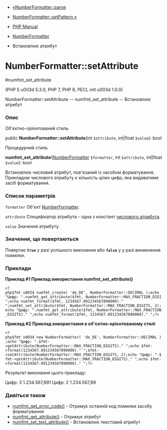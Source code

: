 - [«NumberFormatter::parse](numberformatter.parse.md)
- [NumberFormatter::setPattern »](numberformatter.setpattern.md)

- [PHP Manual](index.md)
- [NumberFormatter](class.numberformatter.md)
- Встановлює атрибут

# NumberFormatter::setAttribute

#numfmt_set_attribute

(PHP 5 u003d 5.3.0, PHP 7, PHP 8, PECL intl u003d 1.0.0)

NumberFormatter::setAttribute -- numfmt_set_attribute -- Встановлює
атрибут

### Опис

Об'єктно-орієнтований стиль

public **NumberFormatter::setAttribute**(int `$attribute`, int\|float
`$value`): bool

Процедурний стиль

**numfmt_set_attribute**([NumberFormatter](class.numberformatter.md)
`$formatter`, int `$attribute`, int\|float `$value`): bool

Встановлює числовий атрибут, пов'язаний із засобом форматування.
Прикладом числового атрибуту є кількість цілих цифр, яка
видаватиме засіб форматування.

### Список параметрів

`formatter`
Об'єкт [NumberFormatter](class.numberformatter.md).

`attribute`
Специфікатор атрибута - одна з констант [числового
атрибута](class.numberformatter.md#intl.numberformatter-constants.unumberformatattribute).

`value`
Значення атрибуту.

### Значення, що повертаються

Повертає **`true`** у разі успішного виконання або **`false`** у
у разі виникнення помилки.

### Приклади

**Приклад #1 Приклад використання **numfmt_set_attribute()****

` <?php$fmt u003d numfmt_create( 'de_DE', NumberFormatter::DECIMAL );echo "Цифр: ".numfmt_get_attribute($fmt, NumberFormatter::MAX_FRACTION_DIGI
";echo numfmt_format($fmt, 1234567.891234567890000)."
";numfmt_set_attribute($fmt, NumberFormatter::MAX_FRACTION_DIGITS, 2);echo "Цифр: ".numfmt_get_attribute($fmt, NumberFormatter::MAX_FRACTION_DIGITS)."
";echo numfmt_format($fmt, 1234567.891234567890000)."
";?> `

**Приклад #2 Приклад використання в об'єктно-орієнтованому стилі**

` <?php$fmt u003d new NumberFormatter( 'de_DE', NumberFormatter::DECIMAL );echo "Цифр: ".$fmt->getAttribute(NumberFormatter::MAX_FRACTION_DIGITS)."
";echo $fmt->format(1234567.891234567890000)."
";$fmt->setAttribute(NumberFormatter::MAX_FRACTION_DIGITS, 2);echo "Цифр: ".$fmt->getAttribute(NumberFormatter::MAX_FRACTION_DIGITS)."
";echo $fmt->format(1234567.891234567890000)."
";?> `

Результат виконання цього прикладу:

Цифр: 3
1.234.567,891
Цифр: 2
1.234.567,89

### Дивіться також

- [numfmt_get_error_code()](numberformatter.geterrorcode.md) -
Отримує останній код помилки засобу форматування
- [numfmt_get_attribute()](numberformatter.getattribute.md) -
Отримує атрибут
- [numfmt_set_text_attribute()](numberformatter.settextattribute.md) -
Встановлює текстовий атрибут
